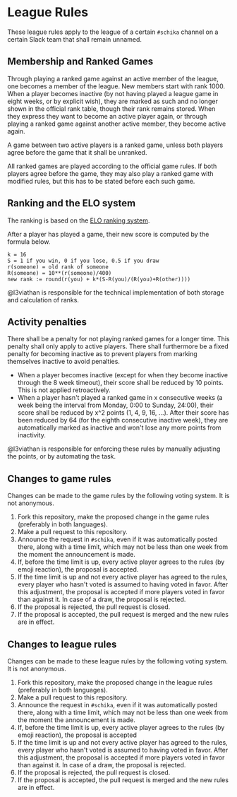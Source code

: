 # League Rules

These league rules apply to the league of a certain `#schika` channel on a
certain Slack team that shall remain unnamed.

## Membership and Ranked Games

Through playing a ranked game against an active member of the league, one
becomes a member of the league. New members start with rank 1000. When a player
becomes inactive (by not having played a league game in eight weeks, or by
explicit wish), they are marked as such and no longer shown in the official
rank table, though their rank remains stored. When they express they want to
become an active player again, or through playing a ranked game against another
active member, they become active again.

A game between two active players is a ranked game, unless both players agree
before the game that it shall be unranked.

All ranked games are played according to the official game rules. If both
players agree before the game, they may also play a ranked game with modified
rules, but this has to be stated before each such game.

## Ranking and the ELO system

The ranking is based on the [ELO ranking
system](https://en.wikipedia.org/wiki/Elo_rating_system).

After a player has played a game, their new score is computed by the formula
below.

    k = 16
    S = 1 if you win, 0 if you lose, 0.5 if you draw
    r(someone) = old rank of someone
    R(someone) = 10**(r(someone)/400)
    new rank := round(r(you) + k*(S-R(you)/(R(you)+R(other))))

@l3viathan is responsible for the technical implementation of both storage and
calculation of ranks.

## Activity penalties

There shall be a penalty for not playing ranked games for a longer time. This
penalty shall only apply to active players. There shall furthermore be a fixed
penalty for becoming inactive as to prevent players from marking themselves
inactive to avoid penalties.

- When a player becomes inactive (except for when they become inactive through
  the 8 week timeout), their score shall be reduced by 10 points. This is not
  applied retroactively.
- When a player hasn't played a ranked game in x consecutive weeks (a week
  being the interval from Monday, 0:00 to Sunday, 24:00), their score shall be
  reduced by x^2 points (1, 4, 9, 16, ...). After their score has been reduced
  by 64 (for the eighth consecutive inactive week), they are automatically
  marked as inactive and won't lose any more points from inactivity.

@l3viathan is responsible for enforcing these rules by manually adjusting the
points, or by automating the task.

## Changes to game rules

Changes can be made to the game rules by the following voting system. It is not
anonymous.

1. Fork this repository, make the proposed change in the game rules (preferably
   in both languages).
2. Make a pull request to this repository.
3. Announce the request in `#schika`, even if it was automatically posted
   there, along with a time limit, which may not be less than one week from the
   moment the announcement is made.
4. If, before the time limit is up, every active player agrees to the rules (by
   emoji reaction), the proposal is accepted.
5. If the time limit is up and not every active player has agreed to the rules,
   every player who hasn't voted is assumed to having voted in favor. After
   this adjustment, the proposal is accepted if more players voted in favor
   than against it. In case of a draw, the proposal is rejected.
6. If the proposal is rejected, the pull request is closed.
7. If the proposal is accepted, the pull request is merged and the new rules
   are in effect.

## Changes to league rules

Changes can be made to these league rules by the following voting system. It is
not anonymous.

1. Fork this repository, make the proposed change in the league rules
   (preferably in both languages).
2. Make a pull request to this repository.
3. Announce the request in `#schika`, even if it was automatically posted
   there, along with a time limit, which may not be less than one week from the
   moment the announcement is made.
4. If, before the time limit is up, every active player agrees to the rules (by
   emoji reaction), the proposal is accepted
5. If the time limit is up and not every active player has agreed to the rules,
   every player who hasn't voted is assumed to having voted in favor. After
   this adjustment, the proposal is accepted if more players voted in favor
   than against it. In case of a draw, the proposal is rejected.
6. If the proposal is rejected, the pull request is closed.
7. If the proposal is accepted, the pull request is merged and the new rules
   are in effect.
